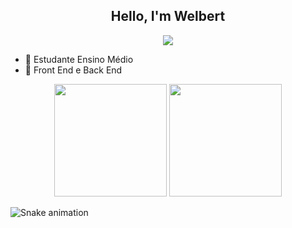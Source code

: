 <div  align="center" >
  <h2 class="mod">Hello, I'm Welbert</h2>
</div>

<p align="center">
  <img src="https://readme-typing-svg.herokuapp.com/?lines=Welcome+To+My+GitHub+Profile!&center=true&width=380&height=45">
</p>

- 🌱 Estudante Ensino Médio 
- 🙂 Front End e Back End

<div align="center">
  <img height="180em" src="https://github-readme-stats.vercel.app/api?username=Wth10&show_icons=true&theme=dracula&include_all_commits=true&count_private=true"/>
  <img height="180em" src="https://github-readme-stats.vercel.app/api/top-langs/?username=Wth10&layout=compact&langs_count=7&theme=dracula"/>
</div>
  
![Snake animation](https://github.com/Wth10/Wth10/blob/output/github-contribution-grid-snake.svg)
